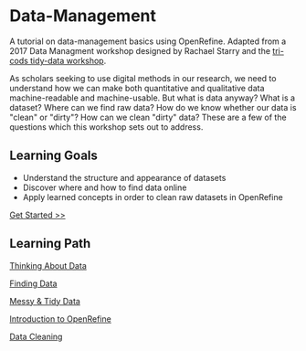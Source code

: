 # Data-Management
A tutorial on data-management basics using OpenRefine. Adapted from a 2017 Data Managment workshop designed by Rachael Starry and the [tri-cods tidy-data workshop](https://github.com/tri-cods/tidy-data).

As scholars seeking to use digital methods in our research, we need to understand how we can make both quantitative and qualitative data machine-readable and machine-usable. But what is data anyway? What is a dataset? Where can we find raw data? How do we know whether our data is "clean" or "dirty"? How can we clean "dirty" data? These are a few of the questions which this workshop sets out to address.  

## Learning Goals
- Understand the structure and appearance of datasets
- Discover where and how to find data online
- Apply learned concepts in order to clean raw datasets in OpenRefine

[Get Started >>](sections/DataThink.md)

## Learning Path
[Thinking About Data](sections/DataThink.md)

[Finding Data](sections/DataFind.md)

[Messy & Tidy Data](sections/MessyTidy.md)

[Introduction to OpenRefine](sections/ORIntro.md)

[Data Cleaning](sections/DataClean.md)
